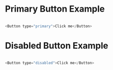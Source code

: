 # Primary Button Example

```js

<Button type="primary">Click me</Button>

```

# Disabled Button Example

```js noeditor and static

<Button type="disabled">Click me</Button>

```